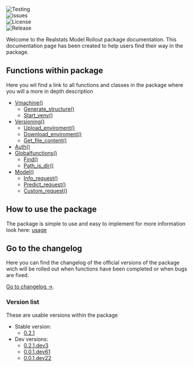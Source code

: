 ![Testing](https://img.shields.io/github/workflow/status/bharkema/realstatsmodelrollout/Python%20package%20testing?label=Testing&style=for-the-badge)
<br>
![issues](https://img.shields.io/github/issues/bharkema/realstatsmodelrollout?style=for-the-badge)
<br>
![License](https://img.shields.io/github/license/bharkema/RealstatsModelRollout?style=for-the-badge)
<br>
![Release](https://img.shields.io/github/v/release/bharkema/RealstatsModelRollout?style=for-the-badge)

Welcome to the Realstats Model Rollout package documentation. This documentation page has been created to help users find their way in the package.

## Functions within package
Here you wil find a link to all functions and classes in the package where you will a more in depth description
* [Vmachine()](https://bharkema.github.io/RealstatsModelRollout/classes/vmachine)
    * [Generate_structure()](https://bharkema.github.io/RealstatsModelRollout/functions/generate_structure_rework)
    * [Start_venv()](https://bharkema.github.io/RealstatsModelRollout/functions/start_venv)
* [Versioning()](https://bharkema.github.io/RealstatsModelRollout/classes/versioning)
    * [Upload_enviroment()](https://bharkema.github.io/RealstatsModelRollout/functions/upload_enviro)
    * [Download_enviroment()](https://bharkema.github.io/RealstatsModelRollout/functions/download_enviro)
    * [Get_file_content()](https://bharkema.github.io/RealstatsModelRollout/functions/download_file)
* [Auth()](https://bharkema.github.io/RealstatsModelRollout/classes/auth)
* [Globalfunctions()](https://bharkema.github.io/RealstatsModelRollout/classes/globalfunctions)
    * [Find()](https://bharkema.github.io/RealstatsModelRollout/functions/find)
    * [Path_is_dir()](https://bharkema.github.io/RealstatsModelRollout/functions/pathisdir)
* [Model()](https://bharkema.github.io/RealstatsModelRollout/classes/model)
    * [Info_request()](https://bharkema.github.io/RealstatsModelRollout/functions/model_info_request)
    * [Predict_request()](https://bharkema.github.io/RealstatsModelRollout/functions/model_predict_request)
    * [Custom_request()](https://bharkema.github.io/RealstatsModelRollout/functions/model_custom_request)

## How to use the package
The package is simple to use and easy to implement for more information look here:
[usage](https://bharkema.github.io/RealstatsModelRollout/usage)

## Go to the changelog
Here you can find the changelog of the official versions of the package wich will be rolled out when functions have been completed or when bugs are fixed.

[Go to changelog ->](https://bharkema.github.io/RealstatsModelRollout/changelog).


### Version list
These are usable versions within the package
* Stable version:
    * [0.2.1](https://bharkema.github.io/RealstatsModelRollout/changelog)
* Dev versions:
    * [0.2.1.dev3](https://bharkema.github.io/RealstatsModelRollout/changelog)
    * [0.0.1.dev61](https://bharkema.github.io/RealstatsModelRollout/changelog)
    * [0.0.1.dev22](https://bharkema.github.io/RealstatsModelRollout/changelog)

